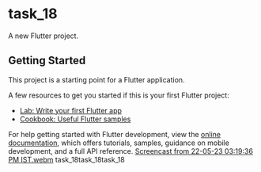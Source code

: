 # task_18

A new Flutter project.

## Getting Started

This project is a starting point for a Flutter application.

A few resources to get you started if this is your first Flutter project:

- [Lab: Write your first Flutter app](https://docs.flutter.dev/get-started/codelab)
- [Cookbook: Useful Flutter samples](https://docs.flutter.dev/cookbook)

For help getting started with Flutter development, view the
[online documentation](https://docs.flutter.dev/), which offers tutorials,
samples, guidance on mobile development, and a full API reference.
[Screencast from 22-05-23 03:19:36 PM IST.webm](https://github.com/archie-appfoster/task_18/assets/130659151/29defad5-36cc-4b14-a3ae-5b163e747e50)
task_18task_18task_18
